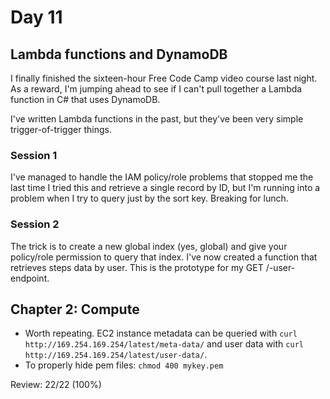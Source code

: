 # Day 11

## Lambda functions and DynamoDB
I finally finished the sixteen-hour Free Code Camp video course last night. As a reward, I'm jumping ahead to see if I can't pull together a Lambda function in C# that uses DynamoDB.

I've written Lambda functions in the past, but they've been very simple trigger-of-trigger things.

### Session 1

I've managed to handle the IAM policy/role problems that stopped me the last time I tried this and retrieve a single record by ID, but I'm running into a problem when I try to query just by the sort key. Breaking for lunch.

### Session 2

The trick is to create a new global index (yes, global) and give your policy/role permission to query that index. I've now created a function that retrieves steps data by user. This is the prototype for my GET /-user- endpoint.

## Chapter 2: Compute

* Worth repeating. EC2 instance metadata can be queried with ```curl http://169.254.169.254/latest/meta-data/``` and user data with ```curl http://169.254.169.254/latest/user-data/```.
* To properly hide pem files: ```chmod 400 mykey.pem```

Review: 22/22 (100%)
